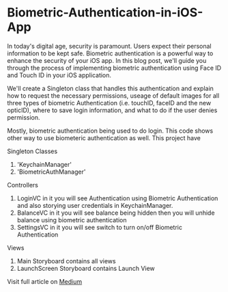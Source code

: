 # Biometric-Authentication-in-iOS-App

In today's digital age, security is paramount. Users expect their personal information to be kept safe. Biometric authentication is a powerful way to enhance the security of your iOS app. 
In this blog post, we'll guide you through the process of implementing biometric authentication using Face ID and Touch ID in your iOS application.

We'll create a Singleton class that handles this authentication and explain how to request the necessary permissions, useage of default images for all three types of biometric Authentication (i.e. touchID, faceID and the new opticID), where to save login information, and what to do if the user denies permission.

Mostly, biometric authentication being used to do login. This code shows other way to use biometeric authentication as well.
This project have 

Singleton Classes 
1. 'KeychainManager'
2. 'BiometricAuthManager'
    
Controllers
1. LoginVC in it you will see Authentication using Biometric Authentication and also storying user credentials in KeychainManager.
2. BalanceVC in it you will see balance being hidden then you will unhide balance using biometric authentication
3. SettingsVC in it you will see switch to turn on/off Biometric Authentication
   
Views
1. Main Storyboard contains all views
2. LaunchScreen Storyboard contains Launch View

Visit full article on [Medium](https://medium.com/@fuadawaheed/biometric-authentication-in-ios-apps-a-comprehensive-how-to-guide-87346eb179df)
